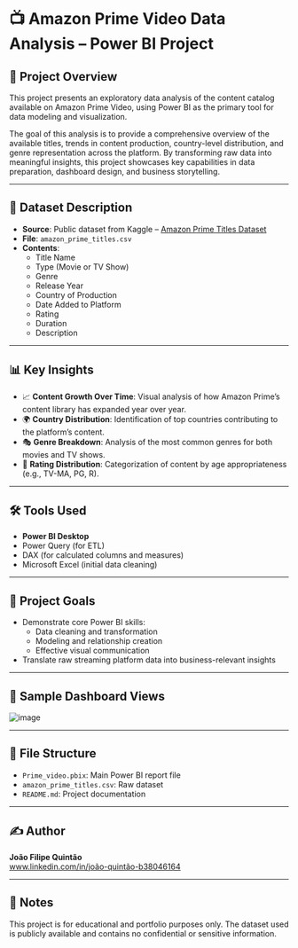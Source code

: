 # 📺 Amazon Prime Video Data Analysis – Power BI Project

## 🧠 Project Overview

This project presents an exploratory data analysis of the content catalog available on Amazon Prime Video, using Power BI as the primary tool for data modeling and visualization.

The goal of this analysis is to provide a comprehensive overview of the available titles, trends in content production, country-level distribution, and genre representation across the platform. By transforming raw data into meaningful insights, this project showcases key capabilities in data preparation, dashboard design, and business storytelling.

---

## 📂 Dataset Description

- **Source**: Public dataset from Kaggle – [Amazon Prime Titles Dataset](https://www.kaggle.com/datasets)
- **File**: `amazon_prime_titles.csv`
- **Contents**:
  - Title Name
  - Type (Movie or TV Show)
  - Genre
  - Release Year
  - Country of Production
  - Date Added to Platform
  - Rating
  - Duration
  - Description

---

## 📊 Key Insights

- 📈 **Content Growth Over Time**: Visual analysis of how Amazon Prime’s content library has expanded year over year.
- 🌍 **Country Distribution**: Identification of top countries contributing to the platform’s content.
- 🎭 **Genre Breakdown**: Analysis of the most common genres for both movies and TV shows.
- 🔞 **Rating Distribution**: Categorization of content by age appropriateness (e.g., TV-MA, PG, R).

---

## 🛠️ Tools Used

- **Power BI Desktop**
- Power Query (for ETL)
- DAX (for calculated columns and measures)
- Microsoft Excel (initial data cleaning)

---

## 📌 Project Goals

- Demonstrate core Power BI skills:
  - Data cleaning and transformation
  - Modeling and relationship creation
  - Effective visual communication
- Translate raw streaming platform data into business-relevant insights

---

## 📸 Sample Dashboard Views

![image](https://github.com/user-attachments/assets/704b30b5-81d4-43c9-a7ff-6c322d8a151d)


---

## 📁 File Structure

- `Prime_video.pbix`: Main Power BI report file
- `amazon_prime_titles.csv`: Raw dataset
- `README.md`: Project documentation

---

## ✍️ Author

**João Filipe Quintão**  
www.linkedin.com/in/joão-quintão-b38046164  
  


---

## 📝 Notes

This project is for educational and portfolio purposes only. The dataset used is publicly available and contains no confidential or sensitive information.
